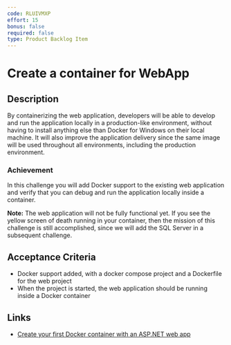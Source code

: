 ```yaml
---
code: RLUIVMXP
effort: 15
bonus: false
required: false
type: Product Backlog Item 
---
```

# Create a container for WebApp #

## Description ##

By containerizing the web application, developers will be able to develop and run the application locally in a production-like environment, without having to install anything else than Docker for Windows on their local machine. It will also improve the application delivery since the same image will be used throughout all environments, including the production environment.


### Achievement ###
In this challenge you will add Docker support to the existing web application and verify that you can debug and run the application locally inside a container.

**Note:** The web application will not be fully functional yet. If you see the yellow screen of death running in your container, then the mission of this challenge is still accomplished, since we will add the SQL Server in a subsequent challenge.

## Acceptance Criteria ##
* Docker support added, with a docker compose project and a Dockerfile for the web project
* When the project is started, the web application should be running inside a Docker container

## Links ##
* [Create your first Docker container with an ASP.NET web app](https://tutorials.visualstudio.com/aspnet-container/containerize)

